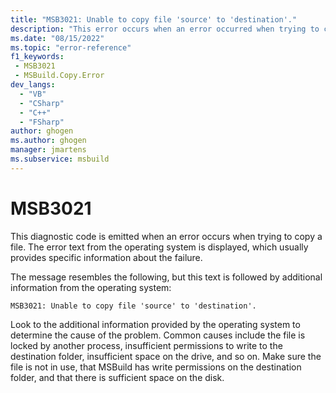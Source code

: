 ```yaml
---
title: "MSB3021: Unable to copy file 'source' to 'destination'."
description: "This error occurs when an error occurred when trying to copy a file."
ms.date: "08/15/2022"
ms.topic: "error-reference"
f1_keywords:
 - MSB3021
 - MSBuild.Copy.Error
dev_langs:
  - "VB"
  - "CSharp"
  - "C++"
  - "FSharp"
author: ghogen
ms.author: ghogen
manager: jmartens
ms.subservice: msbuild
---
```

# MSB3021

This diagnostic code is emitted when an error occurs when trying to copy a file. The error text from the operating system is displayed, which usually provides specific information about the failure.

The message resembles the following, but this text is followed by additional information from the operating system:

```output
MSB3021: Unable to copy file 'source' to 'destination'.
```

Look to the additional information provided by the operating system to determine the cause of the problem. Common causes include the file is locked by another process, insufficient permissions to write to the destination folder, insufficient space on the drive, and so on. Make sure the file is not in use, that MSBuild has write permissions on the destination folder, and that there is sufficient space on the disk.
